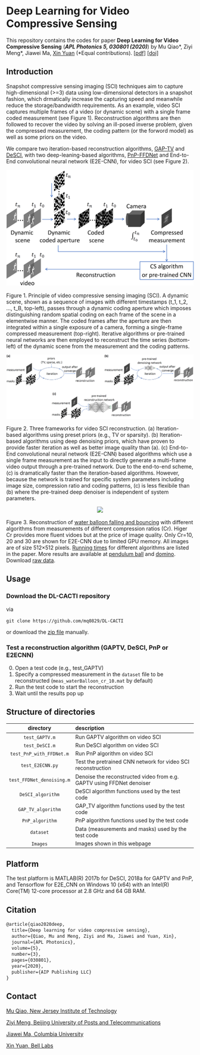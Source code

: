 # Deep Learning for Video Compressive Sensing
This repository contains the codes for paper **Deep Learning for Video Compressive Sensing** (***APL Photonics 5, 030801 (2020)***) by Mu Qiao*, Ziyi Meng*, Jiawei Ma, [Xin Yuan](https://www.bell-labs.com/usr/x.yuan) (*Equal contributions).
[[pdf]](https://aip.scitation.org/doi/pdf/10.1063/1.5140721?download=true) [[doi]](https://aip.scitation.org/doi/10.1063/1.5140721) 

## Introduction
Snapshot compressive sensing imaging (SCI) techniques aim to capture high-dimensional (>=3) data using low-dimensional detectors in a snapshot fashion, which drmatically increase the capturing speed and meanwhile reduce the storage/bandwidth requirements. As an example, video SCI captures multiple frames of a video (or dynamic scene) with a single frame coded measurement (see Figure 1). Reconstruction algorithms are then followed to recover the video by solving an ill-posed inverse problem, given the compressed measurement, the coding pattern (or the forword model) as well as some priors on the video.

We compare two iteration-based reconstruction algorithms, [GAP-TV](https://ieeexplore.ieee.org/abstract/document/7532817) and [DeSCI](https://ieeexplore.ieee.org/abstract/document/8481592), with two deep-leaning-based algorithms, [PnP-FFDNet](https://arxiv.org/pdf/1710.04026.pdf) and End-to-End convolutional neural network (E2E-CNN), for video SCI (see Figure 2).

<p align="center">
<img src="Images/principle.png" width="600">
</p>

Figure 1. Principle of video compressive sensing imaging (SCI). A dynamic scene, shown as a sequence of images with different timestamps (t_1, t_2, ..., t_B, top-left), passes through a dynamic coding aperture which imposes distinguishing random spatial coding on each frame of the scene in a elementwise manner. The coded frames after the aperture are then integrated within a single exposure of a camera, forming a single-frame compressed measurement (top-right). Iterative algorithms or pre-trained neural networks are then employed to reconstruct the time series (bottom-left) of the dynamic scene from the measurement and the coding patterns.


<p align="center">
<img src="Images/reconstruction_algorithms.png">
</p>

Figure 2. Three frameworks for video SCI reconstruction. (a) Iteration-based algorithms using preset priors (e.g., TV or sparsity). (b) Iteration-based algorithms using deep denoising priors, which have proven to provide faster iteration as well as better image quality than (a). (c) End-to-End convolutional neural network (E2E-CNN) based algorithms which use a single frame measurement as the input to directly generate a multi-frame video output through a pre-trained network. Due to the end-to-end scheme, (c) is dramatically faster than the iteration-based algorithms. However, because the network is trained for specific system parameters including image size, compression ratio and coding patterns, (c) is less flexibile than (b) where the pre-trained deep denoiser is independent of system parameters.




<p align="center">
<img src="Images/waterBalloon.gif" width="700">
</p>

Figure 3. Reconstruction of [water balloon falling and bouncing](https://aip.scitation.org/doi/figure/10.1063/1.5140721@app.2020.PHAI2020.issue-1#v2) with different algorithms from measurements of different compression ratios (Cr). Higer Cr provides more fluent vidoes but at the price of image quality. Only Cr=10, 20 and 30 are shown for E2E-CNN due to limited GPU memory. All images are of size 512×512 pixels. [Running times](https://aip.scitation.org/doi/pdf/10.1063/1.5140721?download=true) for different algorithms are listed in the paper. More results are available at [pendulum ball](https://aip.scitation.org/doi/figure/10.1063/1.5140721@app.2020.PHAI2020.issue-1#v3) and [domino](https://aip.scitation.org/doi/figure/10.1063/1.5140721@app.2020.PHAI2020.issue-1#v1). Download [raw data](https://1drv.ms/u/s!Au_cHqZBKiu2_VD699lJ8zNdJCOb?e=qCH4M7).



## Usage
### Download the DL-CACTI repository
via
```
git clone https://github.com/mq0829/DL-CACTI
```
or download the [zip file](https://github.com/mq0829/DL-CACTI/archive/master.zip) manually.

### Test a reconstruction algorithm (GAPTV, DeSCI, PnP or E2ECNN)
0. Open a test code (e.g., test_GAPTV) 
0. Specify a compressed measurement in the `dataset` file to be reconstructed (`meas_waterBalloon_cr_10.mat` by default) 
1. Run the test code to start the reconstruction
2. Wait until the results pop up


## Structure of directories

| directory  | description  |
| :--------: | :----------- | 
| `test_GAPTV.m`              | Run GAPTV algorithm on video SCI | 
| `test_DeSCI.m`              | Run DeSCI algorithm on video SCI |
| `test_PnP_with_FFDNet.m`    | Run PnP algorithm on video SCI  |
| `test_E2ECNN.py`            | Test the pretrained CNN network for video SCI reconstruction |
| `test_FFDNet_denoising.m`   | Denoise the reconstructed video from e.g. GAPTV using FFDNet denoiser |
| `DeSCI_algorithm`           | DeSCI algorithm functions used by the test code |
| `GAP_TV_algorithm`          | GAP_TV algorithm functions used by the test code |
| `PnP_algorithm`             | PnP algorithm functions used by the test code |
| `dataset`                   | Data (measurements and masks) used by the test code |
| `Images`                    | Images shown in this webpage |



## Platform
The test platform is MATLAB(R) 2017b for DeSCI, 2018a for GAPTV and PnP, and Tensorflow for E2E_CNN on Windows 10 (x64) with an Intel(R) Core(TM) 12-core processor at 2.8 GHz and 64 GB RAM.


## Citation
```
@article{qiao2020deep,
  title={Deep learning for video compressive sensing},
  author={Qiao, Mu and Meng, Ziyi and Ma, Jiawei and Yuan, Xin},
  journal={APL Photonics},
  volume={5},
  number={3},
  pages={030801},
  year={2020},
  publisher={AIP Publishing LLC}
}
```


## Contact
[Mu Qiao, New Jersey Institute of Technology](mailto:muqiao@njit.edu "Mu Qiao, New Jersey Institute of Technology") 

[Ziyi Meng, Beijing University of Posts and Telecommunications](mailto:zm233@njit.edu "Ziyi Meng, Beijing University of Posts and Telecommunications") 

[Jiawei Ma, Columbia University](mailto:jiawei.m@columbia.edu  "Jiawei Ma, Columbia University") 

[Xin Yuan, Bell Labs](mailto:xyuan@bell-labs.com "Xin Yuan, Bell labs")  











